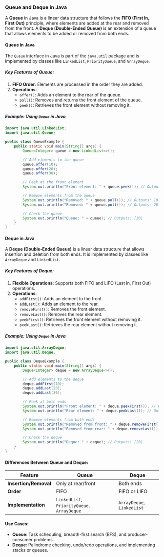 ### Queue and Deque in Java

A **Queue** in Java is a linear data structure that follows the **FIFO (First In, First Out)** principle, where elements are added at the rear and removed from the front. A **Deque (Double-Ended Queue)** is an extension of a queue that allows elements to be added or removed from both ends.

#### Queue in Java

The `Queue` interface in Java is part of the `java.util` package and is implemented by classes like `LinkedList`, `PriorityQueue`, and `ArrayDeque`.

##### Key Features of Queue:

1. **FIFO Order**: Elements are processed in the order they are added.
2. **Operations**:
   - `offer()`: Adds an element to the rear of the queue.
   - `poll()`: Removes and returns the front element of the queue.
   - `peek()`: Retrieves the front element without removing it.

##### Example: Using `Queue` in Java

```java
import java.util.LinkedList;
import java.util.Queue;

public class QueueExample {
    public static void main(String[] args) {
        Queue<Integer> queue = new LinkedList<>();

        // Add elements to the queue
        queue.offer(10);
        queue.offer(20);
        queue.offer(30);

        // Peek at the front element
        System.out.println("Front element: " + queue.peek()); // Outputs: 10

        // Remove elements from the queue
        System.out.println("Removed: " + queue.poll()); // Outputs: 10
        System.out.println("Removed: " + queue.poll()); // Outputs: 20

        // Check the queue
        System.out.println("Queue: " + queue); // Outputs: [30]
    }
}
```

#### Deque in Java

A **Deque (Double-Ended Queue)** is a linear data structure that allows insertion and deletion from both ends. It is implemented by classes like `ArrayDeque` and `LinkedList`.

##### Key Features of Deque:

1. **Flexible Operations**: Supports both FIFO and LIFO (Last In, First Out) operations.
2. **Operations**:
   - `addFirst()`: Adds an element to the front.
   - `addLast()`: Adds an element to the rear.
   - `removeFirst()`: Removes the front element.
   - `removeLast()`: Removes the rear element.
   - `peekFirst()`: Retrieves the front element without removing it.
   - `peekLast()`: Retrieves the rear element without removing it.

##### Example: Using `Deque` in Java

```java
import java.util.ArrayDeque;
import java.util.Deque;

public class DequeExample {
    public static void main(String[] args) {
        Deque<Integer> deque = new ArrayDeque<>();

        // Add elements to the deque
        deque.addFirst(10);
        deque.addLast(20);
        deque.addLast(30);

        // Peek at both ends
        System.out.println("Front element: " + deque.peekFirst()); // Outputs: 10
        System.out.println("Rear element: " + deque.peekLast()); // Outputs: 30

        // Remove elements from both ends
        System.out.println("Removed from front: " + deque.removeFirst()); // Outputs: 10
        System.out.println("Removed from rear: " + deque.removeLast()); // Outputs: 30

        // Check the deque
        System.out.println("Deque: " + deque); // Outputs: [20]
    }
}
```

#### Differences Between Queue and Deque:

| Feature               | Queue                                       | Deque                      |
| --------------------- | ------------------------------------------- | -------------------------- |
| **Insertion/Removal** | Only at rear/front                          | Both ends                  |
| **Order**             | FIFO                                        | FIFO or LIFO               |
| **Implementation**    | `LinkedList`, `PriorityQueue`, `ArrayDeque` | `ArrayDeque`, `LinkedList` |

#### Use Cases:

- **Queue**: Task scheduling, breadth-first search (BFS), and producer-consumer problems.
- **Deque**: Palindrome checking, undo/redo operations, and implementing stacks or queues.
